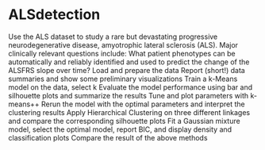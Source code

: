 # ALSdetection
Use the ALS dataset to study a rare but devastating progressive neurodegenerative disease, amyotrophic lateral sclerosis (ALS). Major clinically relevant questions include: What patient phenotypes can be automatically and reliably identified and used to predict the change of the ALSFRS slope over time?  Load and prepare the data Report (short!) data summaries and show some preliminary visualizations Train a k-Means model on the data, select k Evaluate the model performance using bar and silhouette plots and summarize the results Tune and plot parameters with k-means++ Rerun the model with the optimal parameters and interpret the clustering results Apply Hierarchical Clustering on three different linkages and compare the corresponding silhouette plots Fit a Gaussian mixture model, select the optimal model, report BIC, and display density and classification plots Compare the result of the above methods
